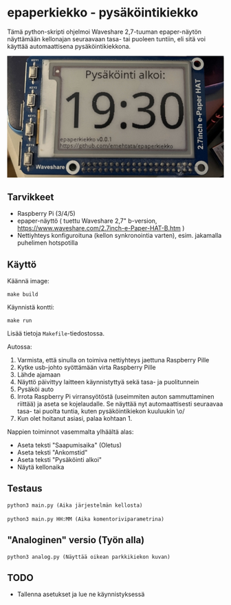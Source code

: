 # epaperkiekko - pysäköintikiekko

Tämä python-skripti ohjelmoi Waveshare 2,7-tuuman epaper-näytön näyttämään kellonajan seuraavaan tasa- tai puoleen tuntiin, eli sitä voi käyttää automaattisena pysäköintikiekkona.

![alt text](doc/epaperkiekko.jpg)

## Tarvikkeet

* Raspberry Pi (3/4/5)
* epaper-näyttö ( tuettu Waveshare 2,7" b-version, https://www.waveshare.com/2.7inch-e-Paper-HAT-B.htm )
* Nettiyhteys konfiguroituna (kellon synkronointia varten), esim. jakamalla puhelimen hotspotilla

## Käyttö

Käännä image:

    make build

Käynnistä kontti:

    make run

Lisää tietoja `Makefile`-tiedostossa.

Autossa:

1. Varmista, että sinulla on toimiva nettiyhteys jaettuna Raspberry Pille
1. Kytke usb-johto syöttämään virta Raspberry Pille
1. Lähde ajamaan
1. Näyttö päivittyy laitteen käynnistyttyä sekä tasa- ja puolitunnein
1. Pysäköi auto
1. Irrota Raspberry Pi virransyötöstä (useimmiten auton sammuttaminen riittää) ja aseta se kojelaudalle. Se näyttää nyt automaattisesti seuraavaa tasa- tai puolta tuntia, kuten pysäköintikiekon kuuluukin \o/
1. Kun olet hoitanut asiasi, palaa kohtaan 1.

Nappien toiminnot vasemmalta ylhäältä alas:
* Aseta teksti "Saapumisaika" (Oletus)
* Aseta teksti "Ankomstid"
* Aseta teksti "Pysäköinti alkoi"
* Näytä kellonaika

## Testaus

    python3 main.py (Aika järjestelmän kellosta)

    python3 main.py HH:MM (Aika komentoriviparametrina)

## "Analoginen" versio (Työn alla)

    python3 analog.py (Näyttää oikean parkkikiekon kuvan)

## TODO

* Tallenna asetukset ja lue ne käynnistyksessä
